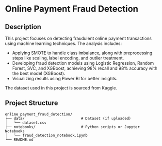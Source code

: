 # Online Payment Fraud Detection

## Description
This project focuses on detecting fraudulent online payment transactions using machine learning techniques. The analysis includes:
- Applying SMOTE to handle class imbalance, along with preprocessing steps like scaling, label encoding, and outlier treatment.
- Developing fraud detection models using Logistic Regression, Random Forest, SVC, and XGBoost, achieving 98% recall and 98% accuracy with the best model (XGBoost).
- Visualizing results using Power BI for better insights.

The dataset used in this project is sourced from Kaggle.

## Project Structure
```
online_payment_fraud_detection/
├── data/                          # Dataset (if uploaded)
│   └── dataset.csv
├── notebooks/                     # Python scripts or Jupyter Notebooks
│   └── fraud_detection_notebook.ipynb
└── README.md
```
